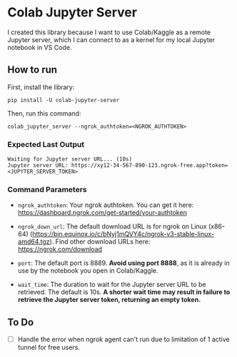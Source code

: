 # Colab Jupyter Server
I created this library because I want to use Colab/Kaggle as a remote Jupyter server, which I can connect to as a kernel for my local Jupyter notebook in VS Code.

## How to run
First, install the library:
```
pip install -U colab-jupyter-server
```
Then, run this command:
```
colab_jupyter_server --ngrok_authtoken=<NGROK_AUTHTOKEN>
```

### Expected Last Output
```
Waiting for Jupyter server URL... (10s)
Jupyter server URL: https://xy12-34-567-890-123.ngrok-free.app?token=<JUPYTER_SERVER_TOKEN>
```

### Command Parameters
- `ngrok_authtoken`: Your ngrok authtoken. You can get it here: https://dashboard.ngrok.com/get-started/your-authtoken

- `ngrok_down_url`: The default download URL is for ngrok on Linux (x86-64) (https://bin.equinox.io/c/bNyj1mQVY4c/ngrok-v3-stable-linux-amd64.tgz). Find other download URLs here: https://ngrok.com/download

<!-- - `jupyter_password`: The Jupyter server password. You will be asked for a password if not set. -->

- `port`: The default port is 8889. **Avoid using port 8888**, as it is already in use by the notebook you open in Colab/Kaggle.

- `wait_time`: The duration to wait for the Jupyter server URL to be retrieved. The default is 10s. **A shorter wait time may result in failure to retrieve the Jupyter server token, returning an empty token.**

## To Do
- [ ] Handle the error when ngrok agent can't run due to limitation of 1 active tunnel for free users.